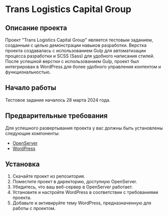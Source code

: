 # Trans Logistics Capital Group

## Описание проекта

Проект "Trans Logistics Capital Group" является тестовым заданием, созданным с целью демонстрации навыков разработки. Верстка проекта создавалась с использованием Gulp для автоматизации процесса разработки и SCSS (Sass) для удобного написания стилей. После успешной верстки с использованием Gulp, проект был интегрирован в WordPress для более удобного управления контентом и функциональностью.

## Начало работы

Тестовое задание началось 28 марта 2024 года.

## Предварительные требования

Для успешного развертывания проекта у вас должны быть установлены следующие компоненты:

- [OpenServer](https://ospanel.io/)
- [WordPress](https://wordpress.org/)

## Установка

1. Скачайте проект из репозитория.
2. Поместите проект в директорию, доступную OpenServer.
3. Убедитесь, что ваш веб-сервер в OpenServer работает.
4. Установите и настройте WordPress в соответствии с требованиями проекта.
5. Добавьте и активируйте тему WordPress, предназначенную для работы с проектом.
